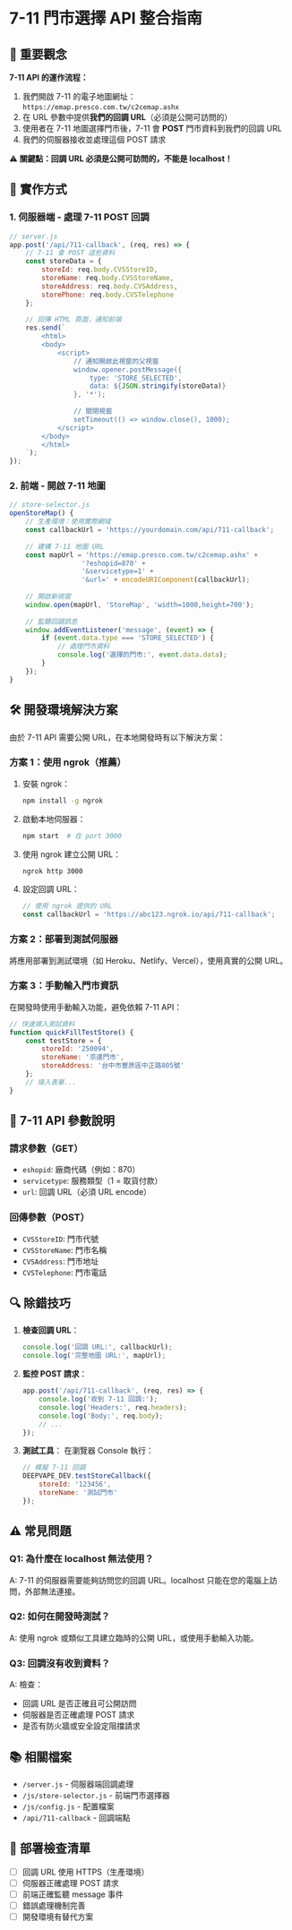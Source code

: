 # 7-11 門市選擇 API 整合指南

## 📌 重要觀念

**7-11 API 的運作流程：**
1. 我們開啟 7-11 的電子地圖網址：`https://emap.presco.com.tw/c2cemap.ashx`
2. 在 URL 參數中提供**我們的回調 URL**（必須是公開可訪問的）
3. 使用者在 7-11 地圖選擇門市後，7-11 會 **POST** 門市資料到我們的回調 URL
4. 我們的伺服器接收並處理這個 POST 請求

⚠️ **關鍵點：回調 URL 必須是公開可訪問的，不能是 localhost！**

## 🔧 實作方式

### 1. 伺服器端 - 處理 7-11 POST 回調

```javascript
// server.js
app.post('/api/711-callback', (req, res) => {
    // 7-11 會 POST 這些資料
    const storeData = {
        storeId: req.body.CVSStoreID,
        storeName: req.body.CVSStoreName,
        storeAddress: req.body.CVSAddress,
        storePhone: req.body.CVSTelephone
    };
    
    // 回傳 HTML 頁面，通知前端
    res.send(`
        <html>
        <body>
            <script>
                // 通知開啟此視窗的父視窗
                window.opener.postMessage({
                    type: 'STORE_SELECTED',
                    data: ${JSON.stringify(storeData)}
                }, '*');
                
                // 關閉視窗
                setTimeout(() => window.close(), 1000);
            </script>
        </body>
        </html>
    `);
});
```

### 2. 前端 - 開啟 7-11 地圖

```javascript
// store-selector.js
openStoreMap() {
    // 生產環境：使用實際網域
    const callbackUrl = 'https://yourdomain.com/api/711-callback';
    
    // 建構 7-11 地圖 URL
    const mapUrl = 'https://emap.presco.com.tw/c2cemap.ashx' + 
                  '?eshopid=870' +
                  '&servicetype=1' +
                  '&url=' + encodeURIComponent(callbackUrl);
    
    // 開啟新視窗
    window.open(mapUrl, 'StoreMap', 'width=1000,height=700');
    
    // 監聽回調訊息
    window.addEventListener('message', (event) => {
        if (event.data.type === 'STORE_SELECTED') {
            // 處理門市資料
            console.log('選擇的門市:', event.data.data);
        }
    });
}
```

## 🛠️ 開發環境解決方案

由於 7-11 API 需要公開 URL，在本地開發時有以下解決方案：

### 方案 1：使用 ngrok（推薦）

1. 安裝 ngrok：
   ```bash
   npm install -g ngrok
   ```

2. 啟動本地伺服器：
   ```bash
   npm start  # 在 port 3000
   ```

3. 使用 ngrok 建立公開 URL：
   ```bash
   ngrok http 3000
   ```

4. 設定回調 URL：
   ```javascript
   // 使用 ngrok 提供的 URL
   const callbackUrl = 'https://abc123.ngrok.io/api/711-callback';
   ```

### 方案 2：部署到測試伺服器

將應用部署到測試環境（如 Heroku、Netlify、Vercel），使用真實的公開 URL。

### 方案 3：手動輸入門市資訊

在開發時使用手動輸入功能，避免依賴 7-11 API：

```javascript
// 快速填入測試資料
function quickFillTestStore() {
    const testStore = {
        storeId: '250094',
        storeName: '京達門市',
        storeAddress: '台中市豐原區中正路805號'
    };
    // 填入表單...
}
```

## 📝 7-11 API 參數說明

### 請求參數（GET）
- `eshopid`: 廠商代碼（例如：870）
- `servicetype`: 服務類型（1 = 取貨付款）
- `url`: 回調 URL（必須 URL encode）

### 回傳參數（POST）
- `CVSStoreID`: 門市代號
- `CVSStoreName`: 門市名稱
- `CVSAddress`: 門市地址
- `CVSTelephone`: 門市電話

## 🔍 除錯技巧

1. **檢查回調 URL**：
   ```javascript
   console.log('回調 URL:', callbackUrl);
   console.log('完整地圖 URL:', mapUrl);
   ```

2. **監控 POST 請求**：
   ```javascript
   app.post('/api/711-callback', (req, res) => {
       console.log('收到 7-11 回調:');
       console.log('Headers:', req.headers);
       console.log('Body:', req.body);
       // ...
   });
   ```

3. **測試工具**：
   在瀏覽器 Console 執行：
   ```javascript
   // 模擬 7-11 回調
   DEEPVAPE_DEV.testStoreCallback({
       storeId: '123456',
       storeName: '測試門市'
   });
   ```

## ⚠️ 常見問題

### Q1: 為什麼在 localhost 無法使用？
A: 7-11 的伺服器需要能夠訪問您的回調 URL。localhost 只能在您的電腦上訪問，外部無法連接。

### Q2: 如何在開發時測試？
A: 使用 ngrok 或類似工具建立臨時的公開 URL，或使用手動輸入功能。

### Q3: 回調沒有收到資料？
A: 檢查：
- 回調 URL 是否正確且可公開訪問
- 伺服器是否正確處理 POST 請求
- 是否有防火牆或安全設定阻擋請求

## 📚 相關檔案

- `/server.js` - 伺服器端回調處理
- `/js/store-selector.js` - 前端門市選擇器
- `/js/config.js` - 配置檔案
- `/api/711-callback` - 回調端點

## 🚀 部署檢查清單

- [ ] 回調 URL 使用 HTTPS（生產環境）
- [ ] 伺服器正確處理 POST 請求
- [ ] 前端正確監聽 message 事件
- [ ] 錯誤處理機制完善
- [ ] 開發環境有替代方案 
